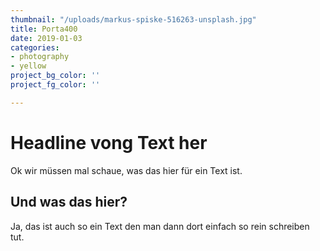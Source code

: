```yaml
---
thumbnail: "/uploads/markus-spiske-516263-unsplash.jpg"
title: Porta400
date: 2019-01-03
categories:
- photography
- yellow
project_bg_color: ''
project_fg_color: ''

---
```

# Headline vong Text her

Ok wir müssen mal schaue, was das hier für ein Text ist.

## Und was das hier?

Ja, das ist auch so ein Text den man dann dort einfach so rein schreiben tut.